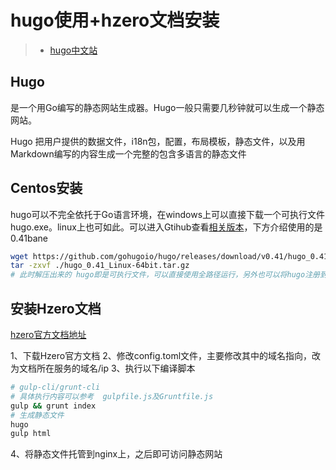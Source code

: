 # hugo使用+hzero文档安装

>* [hugo中文站](https://www.gohugo.org/)

## Hugo

是一个用Go编写的静态网站生成器。Hugo一般只需要几秒钟就可以生成一个静态网站。

Hugo 把用户提供的数据文件，i18n包，配置，布局模板，静态文件，以及用Markdown编写的内容生成一个完整的包含多语言的静态文件

## Centos安装

hugo可以不完全依托于Go语言环境，在windows上可以直接下载一个可执行文件hugo.exe。linux上也可如此。可以进入Gtihub查看[相关版本](https://github.com/gohugoio/hugo/releases)，下方介绍使用的是0.41bane

```sh
wget https://github.com/gohugoio/hugo/releases/download/v0.41/hugo_0.41_Linux-64bit.tar.g
tar -zxvf ./hugo_0.41_Linux-64bit.tar.gz
# 此时解压出来的 hugo即是可执行文件，可以直接使用全路径运行，另外也可以将hugo注册到环境变量中，全局执行
```

## 安装Hzero文档

[hzero官方文档地址](https://code.choerodon.com.cn/hzero-hzero/hzero-website)

1、下载Hzero官方文档
2、修改config.toml文件，主要修改其中的域名指向，改为文档所在服务的域名/ip
3、执行以下编译脚本

``` sh
# gulp-cli/grunt-cli
# 具体执行内容可以参考  gulpfile.js及Gruntfile.js
gulp && grunt index
# 生成静态文件
hugo
gulp html
```

4、将静态文件托管到nginx上，之后即可访问静态网站
